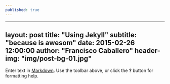 ```yaml
---
published: true
---
```


---
layout:     post
title:      "Using Jekyll"
subtitle:   "because is awesom"
date:       2015-02-26 12:00:00
author:     "Francisco Caballero"
header-img: "img/post-bg-01.jpg"
---

Enter text in [Markdown](http://daringfireball.net/projects/markdown/). Use the toolbar above, or click the **?** button for formatting help.
